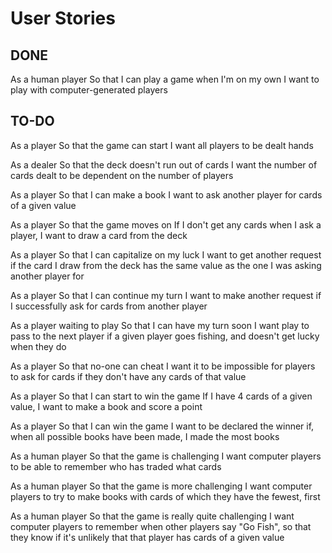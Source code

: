 # User Stories

## DONE

As a human player
So that I can play a game when I'm on my own
I want to play with computer-generated players

## TO-DO

As a player
So that the game can start
I want all players to be dealt hands

As a dealer
So that the deck doesn't run out of cards
I want the number of cards dealt to be dependent on the number of players

As a player
So that I can make a book
I want to ask another player for cards of a given value

As a player
So that the game moves on
If I don't get any cards when I ask a player, I want to draw a card from the deck

As a player
So that I can capitalize on my luck
I want to get another request if the card I draw from the deck has the same value as the one I was asking another player for

As a player
So that I can continue my turn
I want to make another request if I successfully ask for cards from another player

As a player waiting to play
So that I can have my turn soon
I want play to pass to the next player if a given player goes fishing, and doesn't get lucky when they do

As a player
So that no-one can cheat
I want it to be impossible for players to ask for cards if they don't have any cards of that value

As a player
So that I can start to win the game
If I have 4 cards of a given value, I want to make a book and score a point

As a player
So that I can win the game
I want to be declared the winner if, when all possible books have been made, I made the most books

As a human player
So that the game is challenging
I want computer players to be able to remember who has traded what cards

As a human player
So that the game is more challenging
I want computer players to try to make books with cards of which they have the fewest, first

As a human player
So that the game is really quite challenging
I want computer players to remember when other players say "Go Fish", so that they know if it's unlikely that that player has cards of a given value
